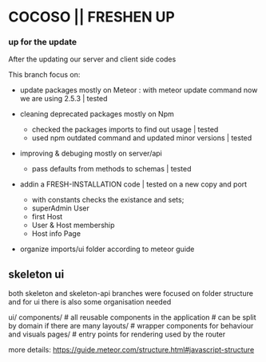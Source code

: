 # COCOSO || FRESHEN UP

### up for the update 

After the updating our server and client side codes

This branch focus on:

- update packages mostly on Meteor :
  with meteor update command now we are using 2.5.3  | tested

- cleaning deprecated packages mostly on Npm
  - checked the packages imports to find out usage | tested
  - used npm outdated command and updated minor versions | tested

- improving & debuging mostly on server/api 
  - pass defaults from methods to schemas | tested

- addin a FRESH-INSTALLATION code | tested on a new copy and port
  - with constants checks the existance and sets;
   - superAdmin User
   - first Host
   - User & Host membership
   - Host info Page

- organize imports/ui folder according to meteor guide

## skeleton ui

both skeleton and skeleton-api branches were focused on folder structure 
and for ui there is also some organisation needed 

  ui/
    components/                # all reusable components in the application
                               # can be split by domain if there are many
    layouts/                   # wrapper components for behaviour and visuals
    pages/                     # entry points for rendering used by the router

more details: https://guide.meteor.com/structure.html#javascript-structure
